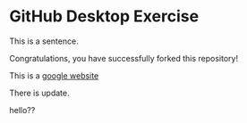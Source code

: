 # GitHub Desktop Exercise

This is a sentence.

Congratulations, you have successfully forked this repository!

This is a [google website](https://www.google.com)

There is update.

hello??